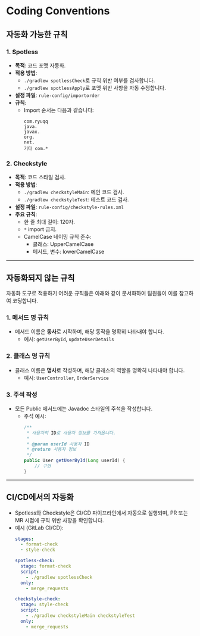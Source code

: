 # Coding Conventions

## 자동화 가능한 규칙

### 1. **Spotless**
- **목적**: 코드 포맷 자동화.
- **적용 방법**:
	- `./gradlew spotlessCheck`로 규칙 위반 여부를 검사합니다.
	- `./gradlew spotlessApply`로 포맷 위반 사항을 자동 수정합니다.
- **설정 파일**: `rule-config/importorder`
- **규칙**:
	- Import 순서는 다음과 같습니다:
	  ```
	  com.ryuqq
	  java.
	  javax.
	  org.
	  net.
	  기타 com.*
	  ```

### 2. **Checkstyle**
- **목적**: 코드 스타일 검사.
- **적용 방법**:
	- `./gradlew checkstyleMain`: 메인 코드 검사.
	- `./gradlew checkstyleTest`: 테스트 코드 검사.
- **설정 파일**: `rule-config/checkstyle-rules.xml`
- **주요 규칙**:
	- 한 줄 최대 길이: 120자.
	- `*` import 금지.
	- CamelCase 네이밍 규칙 준수:
		- 클래스: UpperCamelCase
		- 메서드, 변수: lowerCamelCase

---

## 자동화되지 않는 규칙

자동화 도구로 적용하기 어려운 규칙들은 아래와 같이 문서화하여 팀원들이 이를 참고하여 코딩합니다.

### 1. 메서드 명 규칙
- 메서드 이름은 **동사**로 시작하며, 해당 동작을 명확히 나타내야 합니다.
	- 예시: `getUserById`, `updateUserDetails`

### 2. 클래스 명 규칙
- 클래스 이름은 **명사**로 작성하며, 해당 클래스의 역할을 명확히 나타내야 합니다.
	- 예시: `UserController`, `OrderService`

### 3. 주석 작성
- 모든 Public 메서드에는 Javadoc 스타일의 주석을 작성합니다.
	- 주석 예시:
	  ```java
	  /**
	   * 사용자의 ID로 사용자 정보를 가져옵니다.
	   *
	   * @param userId 사용자 ID
	   * @return 사용자 정보
	   */
	  public User getUserById(Long userId) {
		  // 구현
	  }
	  ```

---

## CI/CD에서의 자동화
- Spotless와 Checkstyle은 CI/CD 파이프라인에서 자동으로 실행되며, PR 또는 MR 시점에 규칙 위반 사항을 확인합니다.
- 예시 (GitLab CI/CD):
  ```yaml
  stages:
    - format-check
    - style-check

  spotless-check:
    stage: format-check
    script:
      - ./gradlew spotlessCheck
    only:
      - merge_requests

  checkstyle-check:
    stage: style-check
    script:
      - ./gradlew checkstyleMain checkstyleTest
    only:
      - merge_requests
